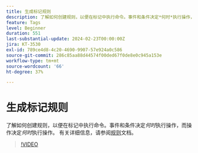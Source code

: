 ```yaml
---
title: 生成标记规则
description: 了解如何创建规则，以便在标记中执行命令。事件和条件决定*何时*执行操作，而操作决定*何时*执行。
feature: Tags
level: Beginner
duration: 551
last-substantial-update: 2024-02-23T00:00:00Z
jira: KT-3530
exl-id: 789ce4d8-4c20-4690-9907-57e924a0c586
source-git-commit: 286c85aa88d44574f00ded67f0de8e0c945a153e
workflow-type: tm+mt
source-wordcount: '66'
ht-degree: 37%

---
```


# 生成标记规则

了解如何创建规则，以便在标记中执行命令。事件和条件决定&#x200B;*何时*&#x200B;执行操作，而操作决定&#x200B;*何时*&#x200B;执行操作。 有关详细信息，请参阅[规则](https://experienceleague.adobe.com/docs/experience-platform/tags/ui/rules.html)文档。

>[!VIDEO](https://video.tv.adobe.com/v/28730/?learn=on&enablevpops)
